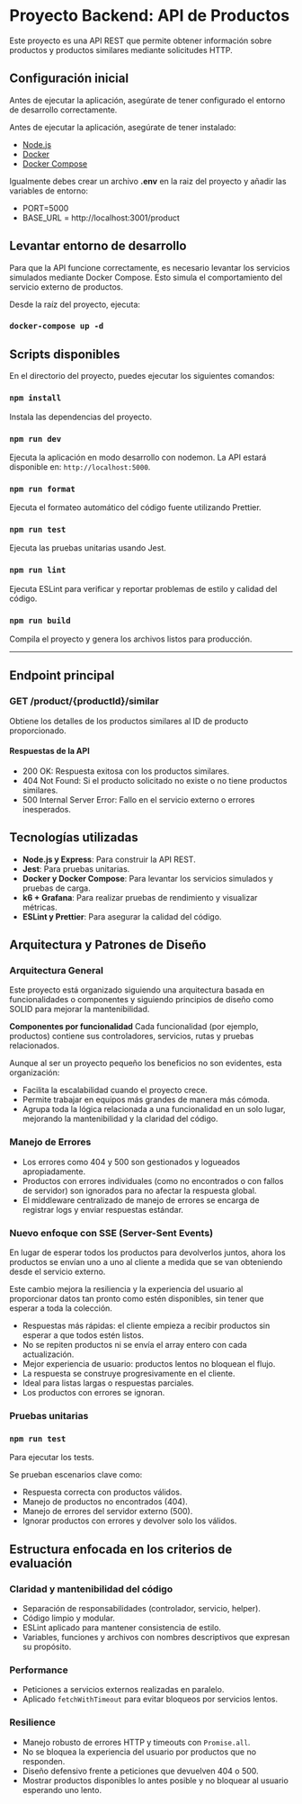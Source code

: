 # Proyecto Backend: API de Productos

Este proyecto es una API REST que permite obtener información sobre productos y productos similares mediante solicitudes HTTP.

## Configuración inicial

Antes de ejecutar la aplicación, asegúrate de tener configurado el entorno de desarrollo correctamente.

Antes de ejecutar la aplicación, asegúrate de tener instalado:

- [Node.js](https://nodejs.org/)
- [Docker](https://www.docker.com/)
- [Docker Compose](https://docs.docker.com/compose/)

Igualmente debes crear un archivo **.env** en la raiz del proyecto y añadir las variables de entorno:

- PORT=5000
- BASE_URL = http://localhost:3001/product

## Levantar entorno de desarrollo

Para que la API funcione correctamente, es necesario levantar los servicios simulados mediante Docker Compose. Esto simula el comportamiento del servicio externo de productos.

Desde la raíz del proyecto, ejecuta:

### `docker-compose up -d`

## Scripts disponibles

En el directorio del proyecto, puedes ejecutar los siguientes comandos:

### `npm install`

Instala las dependencias del proyecto.

### `npm run dev`

Ejecuta la aplicación en modo desarrollo con nodemon. La API estará disponible en: `http://localhost:5000`.

### `npm run format`

Ejecuta el formateo automático del código fuente utilizando Prettier.

### `npm run test`

Ejecuta las pruebas unitarias usando Jest.

### `npm run lint`

Ejecuta ESLint para verificar y reportar problemas de estilo y calidad del código.

### `npm run build`

Compila el proyecto y genera los archivos listos para producción.

---

## Endpoint principal

### GET /product/{productId}/similar

Obtiene los detalles de los productos similares al ID de producto proporcionado.

#### Respuestas de la API

- 200 OK: Respuesta exitosa con los productos similares.
- 404 Not Found: Si el producto solicitado no existe o no tiene productos similares.
- 500 Internal Server Error: Fallo en el servicio externo o errores inesperados.

## Tecnologías utilizadas

- **Node.js y Express**: Para construir la API REST.
- **Jest**: Para pruebas unitarias.
- **Docker y Docker Compose**: Para levantar los servicios simulados y pruebas de carga.
- **k6 + Grafana**: Para realizar pruebas de rendimiento y visualizar métricas.
- **ESLint y Prettier**: Para asegurar la calidad del código.

## Arquitectura y Patrones de Diseño

### Arquitectura General

Este proyecto está organizado siguiendo una arquitectura basada en funcionalidades o componentes y siguiendo principios de diseño como SOLID para mejorar la mantenibilidad.

**Componentes por funcionalidad**
Cada funcionalidad (por ejemplo, productos) contiene sus controladores, servicios, rutas y pruebas relacionados.

Aunque al ser un proyecto pequeño los beneficios no son evidentes, esta organización:

- Facilita la escalabilidad cuando el proyecto crece.
- Permite trabajar en equipos más grandes de manera más cómoda.
- Agrupa toda la lógica relacionada a una funcionalidad en un solo lugar, mejorando la mantenibilidad y la claridad del código.

### Manejo de Errores

- Los errores como 404 y 500 son gestionados y logueados apropiadamente.
- Productos con errores individuales (como no encontrados o con fallos de servidor) son ignorados para no afectar la respuesta global.
- El middleware centralizado de manejo de errores se encarga de registrar logs y enviar respuestas estándar.

### Nuevo enfoque con SSE (Server-Sent Events)

En lugar de esperar todos los productos para devolverlos juntos, ahora los productos se envían uno a uno al cliente a medida que se van obteniendo desde el servicio externo.

Este cambio mejora la resiliencia y la experiencia del usuario al proporcionar datos tan pronto como estén disponibles, sin tener que esperar a toda la colección.

- Respuestas más rápidas: el cliente empieza a recibir productos sin esperar a que todos estén listos.
- No se repiten productos ni se envía el array entero con cada actualización.
- Mejor experiencia de usuario: productos lentos no bloquean el flujo.
- La respuesta se construye progresivamente en el cliente.
- Ideal para listas largas o respuestas parciales.
- Los productos con errores se ignoran.

### Pruebas unitarias

### `npm run test`

Para ejecutar los tests.

Se prueban escenarios clave como:

- Respuesta correcta con productos válidos.
- Manejo de productos no encontrados (404).
- Manejo de errores del servidor externo (500).
- Ignorar productos con errores y devolver solo los válidos.

## Estructura enfocada en los criterios de evaluación

### Claridad y mantenibilidad del código

- Separación de responsabilidades (controlador, servicio, helper).
- Código limpio y modular.
- ESLint aplicado para mantener consistencia de estilo.
- Variables, funciones y archivos con nombres descriptivos que expresan su propósito.

### Performance

- Peticiones a servicios externos realizadas en paralelo.
- Aplicado `fetchWithTimeout` para evitar bloqueos por servicios lentos.

### Resilience

- Manejo robusto de errores HTTP y timeouts con `Promise.all`.
- No se bloquea la experiencia del usuario por productos que no responden.
- Diseño defensivo frente a peticiones que devuelven 404 o 500.
- Mostrar productos disponibles lo antes posible y no bloquear al usuario esperando uno lento.
